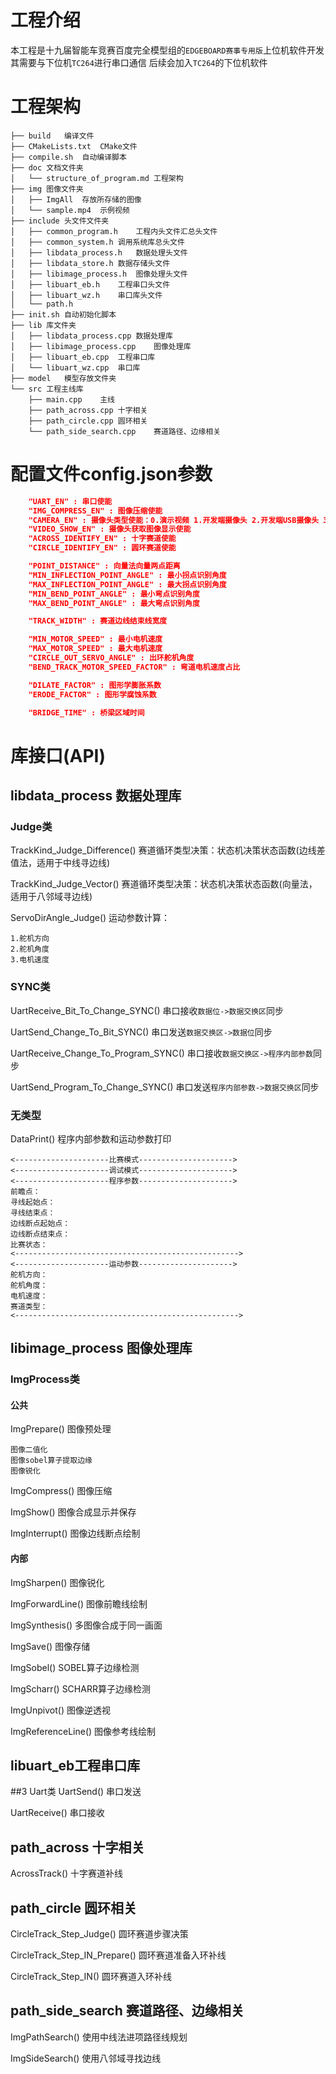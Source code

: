 # 工程介绍
本工程是十九届智能车竞赛百度完全模型组的`EDGEBOARD赛事专用版`上位机软件开发
其需要与下位机`TC264`进行串口通信
后续会加入`TC264`的下位机软件

# 工程架构
```
├── build   编译文件
├── CMakeLists.txt  CMake文件
├── compile.sh  自动编译脚本
├── doc 文档文件夹
│   └── structure_of_program.md 工程架构
├── img 图像文件夹
│   ├── ImgAll  存放所存储的图像
│   └── sample.mp4  示例视频
├── include 头文件文件夹
│   ├── common_program.h    工程内头文件汇总头文件
│   ├── common_system.h 调用系统库总头文件
│   ├── libdata_process.h   数据处理头文件
│   ├── libdata_store.h 数据存储头文件
│   ├── libimage_process.h  图像处理头文件
│   ├── libuart_eb.h    工程串口头文件
│   ├── libuart_wz.h    串口库头文件
│   └── path.h
├── init.sh 自动初始化脚本
├── lib 库文件夹
│   ├── libdata_process.cpp 数据处理库
│   ├── libimage_process.cpp    图像处理库
│   ├── libuart_eb.cpp  工程串口库
│   └── libuart_wz.cpp  串口库
├── model   模型存放文件夹
└── src 工程主线库
    ├── main.cpp    主线
    ├── path_across.cpp 十字相关
    ├── path_circle.cpp 圆环相关
    └── path_side_search.cpp    赛道路径、边缘相关
```
# 配置文件config.json参数
```json
	"UART_EN" : 串口使能
	"IMG_COMPRESS_EN" : 图像压缩使能
	"CAMERA_EN" : 摄像头类型使能：0.演示视频 1.开发端摄像头 2.开发端USB摄像头 3.边缘计算平台USB摄像头
	"VIDEO_SHOW_EN" : 摄像头获取图像显示使能
	"ACROSS_IDENTIFY_EN" : 十字赛道使能
	"CIRCLE_IDENTIFY_EN" : 圆环赛道使能

	"POINT_DISTANCE" : 向量法向量两点距离
	"MIN_INFLECTION_POINT_ANGLE" : 最小拐点识别角度
	"MAX_INFLECTION_POINT_ANGLE" : 最大拐点识别角度
	"MIN_BEND_POINT_ANGLE" : 最小弯点识别角度
	"MAX_BEND_POINT_ANGLE" : 最大弯点识别角度

	"TRACK_WIDTH" : 赛道边线结束线宽度

	"MIN_MOTOR_SPEED" : 最小电机速度
	"MAX_MOTOR_SPEED" : 最大电机速度
	"CIRCLE_OUT_SERVO_ANGLE" : 出环舵机角度
	"BEND_TRACK_MOTOR_SPEED_FACTOR" : 弯道电机速度占比

	"DILATE_FACTOR" : 图形学膨胀系数
	"ERODE_FACTOR" : 图形学腐蚀系数

	"BRIDGE_TIME" : 桥梁区域时间
```
# 库接口(API)
## libdata_process 数据处理库
### Judge类
TrackKind_Judge_Difference() 赛道循环类型决策：状态机决策状态函数(边线差值法，适用于中线寻边线)

TrackKind_Judge_Vector() 赛道循环类型决策：状态机决策状态函数(向量法，适用于八邻域寻边线)

ServoDirAngle_Judge() 运动参数计算：
```
1.舵机方向 
2.舵机角度 
3.电机速度 
```
### SYNC类
UartReceive_Bit_To_Change_SYNC() 串口接收`数据位->数据交换区`同步

UartSend_Change_To_Bit_SYNC() 串口发送`数据交换区->数据位`同步

UartReceive_Change_To_Program_SYNC() 串口接收`数据交换区->程序内部参数`同步

UartSend_Program_To_Change_SYNC() 串口发送`程序内部参数->数据交换区`同步
### 无类型
DataPrint() 程序内部参数和运动参数打印
```
<---------------------比赛模式--------------------->
<---------------------调试模式--------------------->
<---------------------程序参数--------------------->
前瞻点：
寻线起始点：
寻线结束点：
边线断点起始点：
边线断点结束点：
比赛状态：
<-------------------------------------------------->
<---------------------运动参数--------------------->
舵机方向：
舵机角度：
电机速度：
赛道类型：
<-------------------------------------------------->
```
## libimage_process 图像处理库
### ImgProcess类
#### 公共
ImgPrepare() 图像预处理
```
图像二值化
图像sobel算子提取边缘
图像锐化
```
ImgCompress() 图像压缩

ImgShow() 图像合成显示并保存

ImgInterrupt() 图像边线断点绘制
#### 内部
ImgSharpen() 图像锐化

ImgForwardLine() 图像前瞻线绘制

ImgSynthesis() 多图像合成于同一画面

ImgSave() 图像存储

ImgSobel() SOBEL算子边缘检测

ImgScharr() SCHARR算子边缘检测

ImgUnpivot() 图像逆透视

ImgReferenceLine() 图像参考线绘制
## libuart_eb工程串口库
##3 Uart类
UartSend() 串口发送

UartReceive() 串口接收
## path_across 十字相关
AcrossTrack() 十字赛道补线
## path_circle 圆环相关
CircleTrack_Step_Judge() 圆环赛道步骤决策

CircleTrack_Step_IN_Prepare() 圆环赛道准备入环补线

CircleTrack_Step_IN() 圆环赛道入环补线
## path_side_search 赛道路径、边缘相关
ImgPathSearch() 使用中线法进项路径线规划

ImgSideSearch() 使用八邻域寻找边线